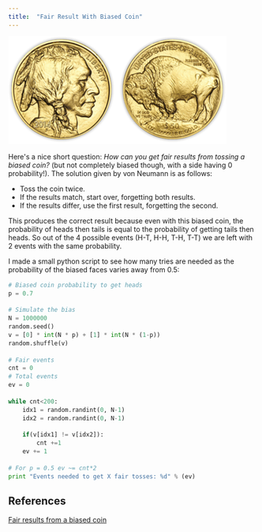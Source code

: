 ```yaml
---
title:  "Fair Result With Biased Coin"
---
```


![Logo](/assets/images/coin.png)

Here's a nice short question: _How can you get fair results from tossing a biased coin?_ (but not completely biased though, with a side having 0 probability!). The solution given by von Neumann is as follows:
* Toss the coin twice.
* If the results match, start over, forgetting both results.
* If the results differ, use the first result, forgetting the second.

This produces the correct result because even with this biased coin, the probability of heads then tails is equal to the probability of getting tails then heads. So out of the 4 possible events (H-T, H-H, T-H, T-T) we are left with 2 events with the same probability.

I made a small python script to see how many tries are needed as the probability of the biased faces varies away from 0.5: 
```python
# Biased coin probability to get heads
p = 0.7
 
# Simulate the bias
N = 1000000
random.seed()
v = [0] * int(N * p) + [1] * int(N * (1-p))
random.shuffle(v)
 
# Fair events
cnt = 0
# Total events
ev = 0
  
while cnt<200: 
    idx1 = random.randint(0, N-1)
    idx2 = random.randint(0, N-1)
     
    if(v[idx1] != v[idx2]): 
        cnt +=1
    ev += 1
     
# For p = 0.5 ev ~= cnt*2     
print "Events needed to get X fair tosses: %d" % (ev)
```

## References
[Fair results from a biased coin](http://en.wikipedia.org/wiki/Fair_coin#Fair_results_from_a_biased_coin)

